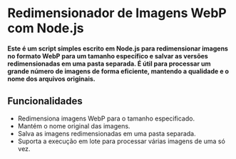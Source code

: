 # Redimensionador de Imagens WebP com Node.js

#### Este é um script simples escrito em Node.js para redimensionar imagens no formato WebP para um tamanho específico e salvar as versões redimensionadas em uma pasta separada. É útil para processar um grande número de imagens de forma eficiente, mantendo a qualidade e o nome dos arquivos originais.

## Funcionalidades

- Redimensiona imagens WebP para o tamanho especificado.
- Mantém o nome original das imagens.
- Salva as imagens redimensionadas em uma pasta separada.
- Suporta a execução em lote para processar várias imagens de uma só vez.

